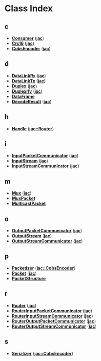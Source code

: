 # Class Index


## c

* [**Consumer**](classjac_1_1Consumer.md)
([**jac**](namespacejac.md))
* [**Crc16**](classjac_1_1Crc16.md)
([**jac**](namespacejac.md))
* [**CobsEncoder**](structjac_1_1CobsEncoder.md)
([**jac**](namespacejac.md))


## d

* [**DataLinkRx**](classjac_1_1DataLinkRx.md)
([**jac**](namespacejac.md))
* [**DataLinkTx**](classjac_1_1DataLinkTx.md)
([**jac**](namespacejac.md))
* [**Duplex**](classjac_1_1Duplex.md)
([**jac**](namespacejac.md))
* [**Duplexify**](classjac_1_1Duplexify.md)
([**jac**](namespacejac.md))
* [**DataFrame**](classjac_1_1CobsEncoder_1_1Serializer_1_1DataFrame.md)
* [**DecodeResult**](structjac_1_1DecodeResult.md)
([**jac**](namespacejac.md))


## h

* [**Handle**](classjac_1_1Router_1_1Handle.md)
([**jac::Router**](classjac_1_1Router.md))


## i

* [**InputPacketCommunicator**](classjac_1_1InputPacketCommunicator.md)
([**jac**](namespacejac.md))
* [**InputStream**](classjac_1_1InputStream.md)
([**jac**](namespacejac.md))
* [**InputStreamCommunicator**](classjac_1_1InputStreamCommunicator.md)
([**jac**](namespacejac.md))


## m

* [**Mux**](classjac_1_1Mux.md)
([**jac**](namespacejac.md))
* [**MuxPacket**](classjac_1_1Mux_1_1MuxPacket.md)
* [**MulticastPacket**](classjac_1_1Router_1_1MulticastPacket.md)


## o

* [**OutputPacketCommunicator**](classjac_1_1OutputPacketCommunicator.md)
([**jac**](namespacejac.md))
* [**OutputStream**](classjac_1_1OutputStream.md)
([**jac**](namespacejac.md))
* [**OutputStreamCommunicator**](classjac_1_1OutputStreamCommunicator.md)
([**jac**](namespacejac.md))


## p

* [**Packetizer**](classjac_1_1CobsEncoder_1_1Packetizer.md)
([**jac::CobsEncoder**](structjac_1_1CobsEncoder.md))
* [**Packet**](classjac_1_1Packet.md)
([**jac**](namespacejac.md))
* [**PacketStructure**](structjac_1_1CobsEncoder_1_1PacketStructure.md)


## r

* [**Router**](classjac_1_1Router.md)
([**jac**](namespacejac.md))
* [**RouterInputPacketCommunicator**](classjac_1_1RouterInputPacketCommunicator.md)
([**jac**](namespacejac.md))
* [**RouterInputStreamCommunicator**](classjac_1_1RouterInputStreamCommunicator.md)
([**jac**](namespacejac.md))
* [**RouterOutputPacketCommunicator**](classjac_1_1RouterOutputPacketCommunicator.md)
([**jac**](namespacejac.md))
* [**RouterOutputStreamCommunicator**](classjac_1_1RouterOutputStreamCommunicator.md)
([**jac**](namespacejac.md))


## s

* [**Serializer**](classjac_1_1CobsEncoder_1_1Serializer.md)
([**jac::CobsEncoder**](structjac_1_1CobsEncoder.md))


